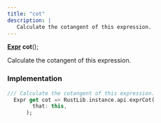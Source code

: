 ```yaml
---
title: "cot"
description: |
   Calculate the cotangent of this expression.
---
```

<span class="dart-code"><strong>[Expr] cot</strong>();</span>

 Calculate the cotangent of this expression.
### Implementation
```dart
/// Calculate the cotangent of this expression.
  Expr get cot => RustLib.instance.api.exprCot(
        that: this,
      );
```

[Expr]: /reference/classes/expr